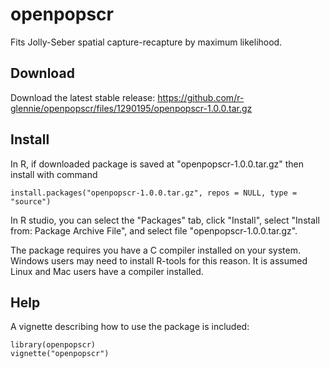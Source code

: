 # openpopscr
Fits Jolly-Seber spatial capture-recapture by maximum likelihood.

## Download
Download the latest stable release: https://github.com/r-glennie/openpopscr/files/1290195/openpopscr-1.0.0.tar.gz

## Install
In R, if downloaded package is saved at "openpopscr-1.0.0.tar.gz" then install with command 
```
install.packages("openpopscr-1.0.0.tar.gz", repos = NULL, type = "source")
```
In R studio, you can select the "Packages" tab, click "Install", select "Install from: Package Archive File", and select file "openpopscr-1.0.0.tar.gz". 

The package requires you have a C compiler installed on your system. Windows users may need to install R-tools for this reason. It is assumed Linux and Mac users have a compiler installed. 


## Help 
A vignette describing how to use the package is included: 
```
library(openpopscr)
vignette("openpopscr") 
```
